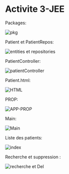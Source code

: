 # Activite 3-JEE



Packages:

![pkg](https://user-images.githubusercontent.com/94021293/232935125-8fa17414-0a50-4204-955f-81c6caa44736.png)


Patient et PatientRepos:

![entities et repositories](https://user-images.githubusercontent.com/94021293/232935267-1795381c-c576-417c-845d-0055f179376b.png)



PatientController:

![patientController](https://user-images.githubusercontent.com/94021293/232935412-afd9d413-6172-4b79-87f7-491d311fcbea.png)


Patient.html:

![HTML](https://user-images.githubusercontent.com/94021293/229956150-9c9156d6-cc45-4d4d-8bff-700c88fa179d.png)

PROP:

![APP-PROP](https://user-images.githubusercontent.com/94021293/229956226-abfa51be-8c39-4a57-8118-2607760451e3.png)


Main:

![Main](https://user-images.githubusercontent.com/94021293/229955557-0056cd24-b48a-48ae-a872-b7de0af38e9a.png)



Liste des patients:

![index](https://user-images.githubusercontent.com/94021293/229955322-962df31f-bf54-4bca-a6a6-e5ceb1db4b60.png)

Recherche et suppression :

![recherche et Del](https://user-images.githubusercontent.com/94021293/229955391-1ab9717a-4aae-4540-b5b6-1e3f029258ff.png)
